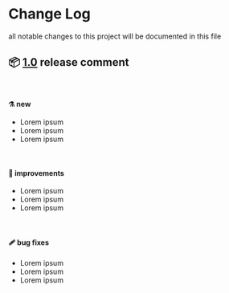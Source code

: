 # Change Log
all notable changes to this project will be documented in this file

## 📦 [1.0](https://github.com/Anti-Coding-Coding-Club/template/releases/tag/1.0) release comment

<br/>

#### ⚗️ new
* Lorem ipsum
* Lorem ipsum
* Lorem ipsum

<br/>

#### 🔬 improvements
* Lorem ipsum
* Lorem ipsum
* Lorem ipsum
  
<br/>

#### 🩹 bug fixes
* Lorem ipsum
* Lorem ipsum
* Lorem ipsum
